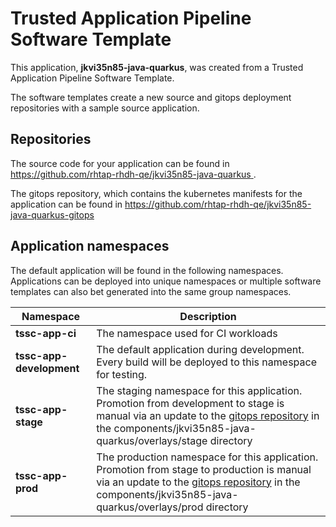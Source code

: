 # Trusted Application Pipeline Software Template

This application, **jkvi35n85-java-quarkus**, was created from a Trusted Application Pipeline Software Template.

The software templates create a new source and gitops deployment repositories with a sample source application. 

## Repositories

The source code for your application can be found in [https://github.com/rhtap-rhdh-qe/jkvi35n85-java-quarkus ](https://github.com/rhtap-rhdh-qe/jkvi35n85-java-quarkus ).
 
The gitops repository, which contains the kubernetes manifests for the application can be found in 
[https://github.com/rhtap-rhdh-qe/jkvi35n85-java-quarkus-gitops ](https://github.com/rhtap-rhdh-qe/jkvi35n85-java-quarkus-gitops ) 

## Application namespaces 

The default application will be found in the following namespaces. Applications can be deployed into unique namespaces or multiple software templates can also bet generated into the same group namespaces.  

|  Namespace   |  Description   |  
| -------- | -------- |
| **tssc-app-ci** | The namespace used for CI workloads |
| **tssc-app-development** | The default application during development. Every build will be deployed to this namespace for testing. |
| **tssc-app-stage** | The staging namespace for this application. Promotion from development to stage is manual via an update to the [gitops repository](https://github.com/rhtap-rhdh-qe/jkvi35n85-java-quarkus-gitops ) in the components/jkvi35n85-java-quarkus/overlays/stage directory |
| **tssc-app-prod** | The production namespace for this application. Promotion from stage to production is manual via an update to the [gitops repository](https://github.com/rhtap-rhdh-qe/jkvi35n85-java-quarkus-gitops ) in the components/jkvi35n85-java-quarkus/overlays/prod directory |